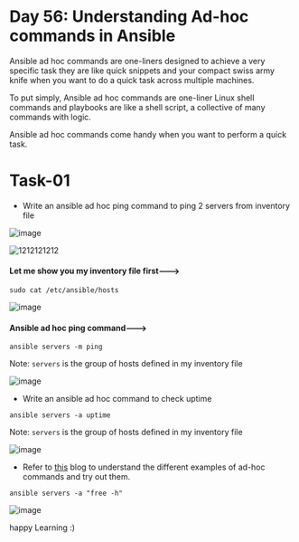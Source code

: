 # Day 56: Understanding Ad-hoc commands in Ansible

Ansible ad hoc commands are one-liners designed to achieve a very specific task they are like quick snippets and your compact swiss army knife when you want to do a quick task across multiple machines.

To put simply, Ansible ad hoc commands are one-liner Linux shell commands and playbooks are like a shell script, a collective of many commands with logic.

Ansible ad hoc commands come handy when you want to perform a quick task.

# Task-01

- Write an ansible ad hoc ping command to ping 2 servers from inventory file

![image](https://github.com/Chaitannyaa/90DaysOfDevOps/assets/117350787/03f6fdca-daf9-4909-be7f-1674d2fe34d3)

![1212121212](https://github.com/Chaitannyaa/90DaysOfDevOps/assets/117350787/fff4d1b5-ae3e-4431-836b-03dd51cc1bb7)

#### Let me show you my inventory file first--->

`sudo cat /etc/ansible/hosts`

![image](https://github.com/Chaitannyaa/90DaysOfDevOps/assets/117350787/88cd2924-ac89-481c-b13e-3f31c7277416)

#### Ansible ad hoc ping command--->
`ansible servers -m ping` 

Note: `servers` is the group of hosts defined in my inventory file

![image](https://github.com/Chaitannyaa/90DaysOfDevOps/assets/117350787/c0a0b967-5acb-42a7-99af-a075357069a9)

- Write an ansible ad hoc command to check uptime

`ansible servers -a uptime`

Note: `servers` is the group of hosts defined in my inventory file

![image](https://github.com/Chaitannyaa/90DaysOfDevOps/assets/117350787/303db109-f3f2-44cf-95e2-10db01efb0fd)

- Refer to [this](https://www.middlewareinventory.com/blog/ansible-ad-hoc-commands/) blog to understand the different examples of ad-hoc commands and try out them.

`ansible servers -a "free -h"`

![image](https://github.com/Chaitannyaa/90DaysOfDevOps/assets/117350787/c7bcdde4-f042-4b91-b2f9-e8c311c03103)



happy Learning :)

